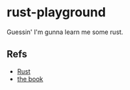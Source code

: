 # rust-playground

Guessin' I'm gunna learn me some rust.

## Refs

- [Rust](https://www.rust-lang.org/)
- [the book](https://doc.rust-lang.org/book/)
